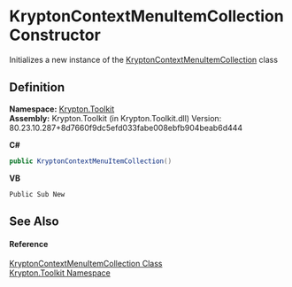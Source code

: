 # KryptonContextMenuItemCollection Constructor


Initializes a new instance of the <a href="22a18f62-05c2-8e7a-6740-6a64b011b49e.md">KryptonContextMenuItemCollection</a> class



## Definition
**Namespace:** <a href="79d2eac2-21f4-54ff-7552-b20c33c30600.md">Krypton.Toolkit</a>  
**Assembly:** Krypton.Toolkit (in Krypton.Toolkit.dll) Version: 80.23.10.287+8d7660f9dc5efd033fabe008ebfb904beab6d444

**C#**
``` C#
public KryptonContextMenuItemCollection()
```
**VB**
``` VB
Public Sub New
```



## See Also


#### Reference
<a href="22a18f62-05c2-8e7a-6740-6a64b011b49e.md">KryptonContextMenuItemCollection Class</a>  
<a href="79d2eac2-21f4-54ff-7552-b20c33c30600.md">Krypton.Toolkit Namespace</a>  
